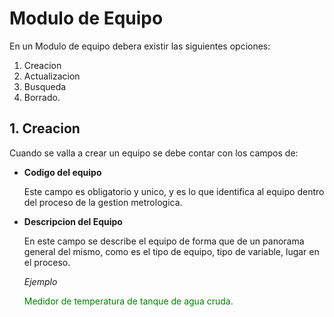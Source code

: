 # Modulo de Equipo

En un Modulo de equipo debera existir las siguientes opciones:
1. Creacion
1. Actualizacion
1. Busqueda
1. Borrado.

## 1. Creacion
Cuando se valla a crear un equipo se debe contar con los campos de:
 + **Codigo del equipo**
 
     Este campo es obligatorio y unico, y es lo que identifica al equipo dentro del proceso de  la gestion metrologica.

 + **Descripcion del Equipo**

    En este campo se describe el equipo de forma que de un panorama general del mismo, como es el tipo de equipo, tipo de variable, lugar en el proceso.

    *Ejemplo*

    <p style="color:green" >Medidor de temperatura de tanque de agua cruda.</p>
     